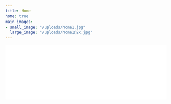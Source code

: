 ```yaml
---
title: Home
home: true
main_images:
- small_image: "/uploads/home1.jpg"
  large_image: "/uploads/home1@2x.jpg"
---
```


<div class="content content-home clearfix">
  <div class="container">
    <div class="row">
      <div class="col-xs-12 main-image text-center">
        <img src="/assets/images/home-logo.png" class="logo-home">
      </div>
    </div>
  </div>
</div>
<script type="text/javascript">
  $(function() {
    var resizeMainImage = function() {
      $('.main-image').css('height', $(window).height()-100);
      $('.main-image .logo-home').css('margin-top', Math.max(($(window).height()-200)/2, 100));
    };
    resizeMainImage();
    $(window).resize(resizeMainImage);
    $(".main-image").backstretch([
      {% for asset in page.main_images %}
        "{{asset.small_image}}",
      {% endfor %}
    ], {duration: 5000, fade: 1000});
  });
</script>
